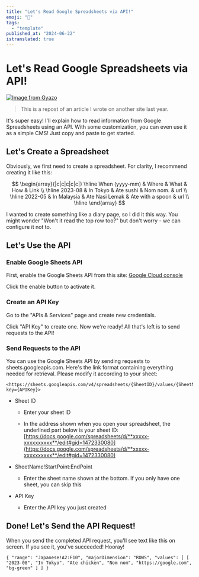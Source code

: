 ```yaml
---
title: "Let's Read Google Spreadsheets via API!"
emoji: "🤖"
tags:
  - "template"
published_at: "2024-06-22"
istranslated: true
---
```


# Let's Read Google Spreadsheets via API!

[![Image from Gyazo](https://i.gyazo.com/6a095cc268da576355197126bde0b519.png)](https://gyazo.com/6a095cc268da576355197126bde0b519)

> This is a repost of an article I wrote on another site last year.

It's super easy! I'll explain how to read information from Google Spreadsheets using an API.
With some customization, you can even use it as a simple CMS! Just copy and paste to get started.

## Let's Create a Spreadsheet

Obviously, we first need to create a spreadsheet. For clarity, I recommend creating it like this:

$$
\begin{array}{|c|c|c|c|c|} \hline
When (yyyy-mm) & Where & What & How & Link \\ \hline
2023-08 & In Tokyo & Ate sushi & Nom nom. & url \\ \hline
2022-05 & In Malaysia & Ate Nasi Lemak & Ate with a spoon & url \\ \hline
\end{array}
$$

I wanted to create something like a diary page, so I did it this way. You might wonder "Won't it read the top row too?" but don't worry - we can configure it not to.

## Let's Use the API

### Enable Google Sheets API

First, enable the Google Sheets API from this site:
[Google Cloud console](https://console.cloud.google.com/apis/library/sheets.googleapis.com)

Click the enable button to activate it.

### Create an API Key

Go to the "APIs & Services" page and create new credentials.

Click "API Key" to create one. Now we're ready! All that's left is to send requests to the API!

### Send Requests to the API

You can use the Google Sheets API by sending requests to sheets.googleapis.com.
Here's the link format containing everything needed for retrieval. Please modify it according to your sheet:

```
<https://sheets.googleapis.com/v4/spreadsheets/{SheetID}/values/{SheetName!StartPoint:EndPoint}/?key={APIKey}>
```

- Sheet ID

  - Enter your sheet ID

  - In the address shown when you open your spreadsheet, the underlined part below is your sheet ID: [https://docs.google.com/spreadsheets/d/**xxxxx-xxxxxxxxxx**/edit#gid=1472330080](https://docs.google.com/spreadsheets/d/**xxxxx-xxxxxxxxxx**/edit#gid=1472330080)

- SheetName!StartPoint:EndPoint

  - Enter the sheet name shown at the bottom. If you only have one sheet, you can skip this

- API Key

  - Enter the API key you just created

## Done! Let's Send the API Request!

When you send the completed API request, you'll see text like this on screen. If you see it, you've succeeded! Hooray!

```
{ "range": "Japanese!A2:F10", "majorDimension": "ROWS", "values": [ [ "2023-08", "In Tokyo", "Ate chicken", "Nom nom", "https://google.com", "bg-green" ] ] }
```
